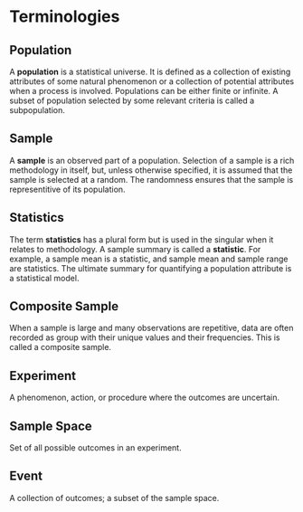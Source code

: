 # Terminologies

## Population

A **population** is a statistical universe. It is defined as a collection of existing attributes of some natural phenomenon or a collection of potential attributes when a process is involved.  Populations can be either finite or infinite. A subset of population selected by some relevant criteria is called a subpopulation.

## Sample

A **sample** is an observed part of a population. Selection of a sample is a rich methodology in itself, but, unless otherwise specified, it is assumed that the sample is selected at a random. The randomness ensures that the sample is representitive of its population.

## Statistics

The term **statistics** has a plural form but is used in the singular when it relates to methodology. A sample summary is called a **statistic**. For example, a sample mean is a statistic, and sample mean and sample range are statistics. The ultimate summary for quantifying a population attribute is a statistical model.

## Composite Sample

When a sample is large and many observations are repetitive, data are often recorded as group with their unique values and their frequencies. This is called a composite sample.

## Experiment

A phenomenon, action, or procedure where the outcomes are uncertain.

## Sample Space

Set of all possible outcomes in an experiment.

## Event

A collection of outcomes; a subset of the sample space.

